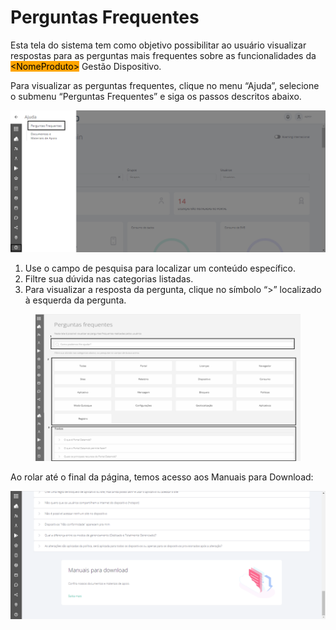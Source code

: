 # Perguntas Frequentes

Esta tela do sistema tem como objetivo possibilitar ao usuário visualizar respostas para as perguntas mais frequentes sobre as funcionalidades da <mark style="background-color:orange;">\<NomeProduto></mark> Gestão Dispositivo.

Para visualizar as perguntas frequentes, clique no menu “Ajuda”, selecione o submenu “Perguntas Frequentes” e siga os passos descritos abaixo.

![](<../../.gitbook/assets/0 (6).png>)

1. Use o campo de pesquisa para localizar um conteúdo específico.
2. Filtre sua dúvida nas categorias listadas.
3. Para visualizar a resposta da pergunta, clique no símbolo “>” localizado à esquerda da pergunta.

<figure><img src="../../.gitbook/assets/image (2) (1).png" alt=""><figcaption></figcaption></figure>

Ao rolar até o final da página, temos acesso aos Manuais para Download:

![](<../../.gitbook/assets/2 (3).png>)
